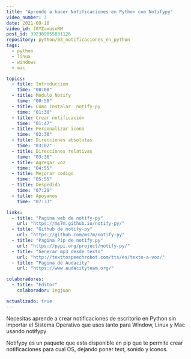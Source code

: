 ```yaml
---
title: "Aprende a hacer Notificaciones en Python con Notifypy"
video_number: 3
date: 2021-09-10
video_id: f0YZaxusnRM
post_id: 392309055831126
repository: python/03_notificaciones_en_python
tags:
  - python
  - linux
  - windows
  - mac

topics:
  - title: Introduccion
    time: "00:00"
  - title: Modulo Notify
    time: "00:58"
  - title: Cómo instalar  notify-py
    time: "01:30"
  - title: Crear notificación
    time: "01:47"
  - title: Personalizar icono
    time: "02:30"
  - title: Direcciones absolutas
    time: "03:02"
  - title: Direcciones relativas
    time: "03:36"
  - title: Agregar voz
    time: "04:55"
  - title: Mejorar codigo
    time: "05:55"
  - title: Despedida
    time: "07:29"
  - title: Apoyanos
    time: "07:33"

links:
  - title: "Pagina web de notify-py"
    url: "https://ms7m.github.io/notify-py/"
  - title: "Github de notify-py"
    url: "https://github.com/ms7m/notify-py"
  - title: "Pagina Pip de notify.py"
    url: "https://pypi.org/project/notify-py/"
  - title: "Generar mp3 desde texto"
    url: "http://texttospeechrobot.com/tts/es/texto-a-voz/"
  - title: "Pagina de Audacity"
    url: "https://www.audacityteam.org/"

colaboradores:
  - title: "Editor"
    colaborador: ingjuan

actualizado: true
---
```


Necesitas aprende a crear notificaciones de escritorio en Python sin importar el Sistema Operativo que uses tanto para Window, Linux y Mac usando notifypy

Notifypy es un paquete que esta disponible en pip que te permite crear notificaciones para cual OS, dejando poner text, sonido y iconos.
